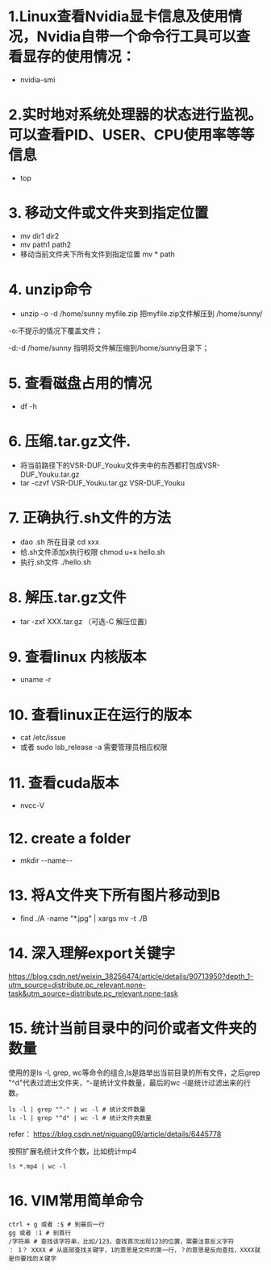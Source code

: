 # 1.Linux查看Nvidia显卡信息及使用情况，Nvidia自带一个命令行工具可以查看显存的使用情况：
* nvidia-smi

# 2.实时地对系统处理器的状态进行监视。可以查看PID、USER、CPU使用率等等信息
* top
# 3. 移动文件或文件夹到指定位置
* mv dir1 dir2
* mv path1 path2
* 移动当前文件夹下所有文件到指定位置 mv * path
# 4. unzip命令
* unzip -o -d /home/sunny myfile.zip
把myfile.zip文件解压到 /home/sunny/

-o:不提示的情况下覆盖文件；

-d:-d /home/sunny 指明将文件解压缩到/home/sunny目录下；
# 5. 查看磁盘占用的情况
* df -h
# 6. 压缩.tar.gz文件. 
* 将当前路径下的VSR-DUF_Youku文件夹中的东西都打包成VSR-DUF_Youku.tar.gz
* tar -czvf VSR-DUF_Youku.tar.gz VSR-DUF_Youku
# 7. 正确执行.sh文件的方法
* dao .sh 所在目录 cd xxx
* 给.sh文件添加x执行权限  chmod u+x hello.sh
* 执行.sh文件 ./hello.sh
# 8. 解压.tar.gz文件
* tar -zxf XXX.tar.gz （可选-C 解压位置）
# 9. 查看linux 内核版本
* uname -r
# 10. 查看linux正在运行的版本
* cat /etc/issue
* 或者 sudo lsb_release -a 需要管理员相应权限
# 11. 查看cuda版本
* nvcc-V
# 12. create a folder
* mkdir --name--
# 13. 将A文件夹下所有图片移动到B
* find ./A -name "*.jpg" | xargs mv -t ./B

# 14. 深入理解export关键字
https://blog.csdn.net/weixin_38256474/article/details/90713950?depth_1-utm_source=distribute.pc_relevant.none-task&utm_source=distribute.pc_relevant.none-task

# 15. 统计当前目录中的问价或者文件夹的数量
使用的是ls -l, grep, wc等命令的组合,ls是路举出当前目录的所有文件，之后grep "^d"代表过滤出文件夹，^-是统计文件数量，最后的wc -l是统计过滤出来的行数。
```shell
ls -l | grep "^-" | wc -l # 统计文件数量
ls -l | grep "^d" | wc -l # 统计文件夹数量
```
refer： https://blog.csdn.net/niguang09/article/details/6445778

按照扩展名统计文件个数，比如统计mp4
```shell
ls *.mp4 | wc -l
```

# 16. VIM常用简单命令
```shell
ctrl + g 或者 :$ # 到最后一行
gg 或者 :1 # 到首行
/字符串 # 查找该字符串，比如/123，查找首次出现123的位置，需要注意反义字符
： 1？ XXXX # 从底部查找关键字，1的意思是文件的第一行，？的意思是反向查找，XXXX就是你要找的关键字
```
